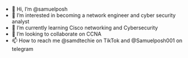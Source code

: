 - 👋 Hi, I’m @samuelposh
- 👀 I’m interested in becoming a network engineer and cyber security analyst 
- 🌱 I’m currently learning Cisco networking and Cybersecurity 
- 💞️ I’m looking to collaborate on CCNA 
- 📫 How to reach me @samdtechie on TikTok and @Samuelposh001 on telegram 

<!---
samuelposh/samuelposh is a ✨ special ✨ repository because its `README.md` (this file) appears on your GitHub profile.
You can click the Preview link to take a look at your changes.
--->
